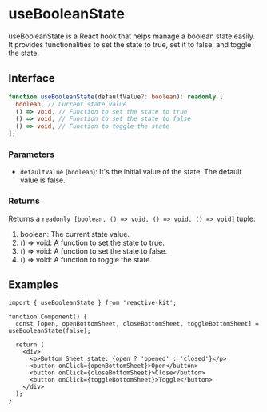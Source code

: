 # useBooleanState

useBooleanState is a React hook that helps manage a boolean state easily. It provides functionalities to set the state to true, set it to false, and toggle the state.

## Interface

```ts
function useBooleanState(defaultValue?: boolean): readonly [
  boolean, // Current state value
  () => void, // Function to set the state to true
  () => void, // Function to set the state to false
  () => void, // Function to toggle the state
];
```

### Parameters

- `defaultValue` (`boolean`): It's the initial value of the state. The default value is false.

### Returns

Returns a `readonly [boolean, () => void, () => void, () => void]` tuple:

1. boolean: The current state value.
2. () => void: A function to set the state to true.
3. () => void: A function to set the state to false.
4. () => void: A function to toggle the state.

## Examples

```tsx
import { useBooleanState } from 'reactive-kit';

function Component() {
  const [open, openBottomSheet, closeBottomSheet, toggleBottomSheet] = useBooleanState(false);

  return (
    <div>
      <p>Bottom Sheet state: {open ? 'opened' : 'closed'}</p>
      <button onClick={openBottomSheet}>Open</button>
      <button onClick={closeBottomSheet}>Close</button>
      <button onClick={toggleBottomSheet}>Toggle</button>
    </div>
  );
}
```
